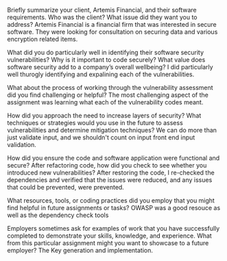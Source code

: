 Briefly summarize your client, Artemis Financial, and their software requirements. Who was the client? What issue did they want you to address?
    Artemis Financial is a financial firm that was interested in secure software. They were looking for consultation on securing data and various encryption related items.

What did you do particularly well in identifying their software security vulnerabilities? Why is it important to code securely? What value does software security add to a company’s overall wellbeing?
    I did particularly well thurogly identifying and expalining each of the vulnerabilities.

What about the process of working through the vulnerability assessment did you find challenging or helpful?
    The most challenging aspect of the assignment was learning what each of the vulnerability codes meant.

How did you approach the need to increase layers of security? What techniques or strategies would you use in the future to assess vulnerabilities and determine mitigation techniques?
    We can do more than just validate input, and we shouldn't count on input front end input validation.


How did you ensure the code and software application were functional and secure? After refactoring code, how did you check to see whether you introduced new vulnerabilities?
    After  restoring the code, I re-checked the dependencies and verified that the issues were reduced, and any issues that could be prevented, were prevented.

What resources, tools, or coding practices did you employ that you might find helpful in future assignments or tasks?
    OWASP was a good resouce as well as the dependency check tools

Employers sometimes ask for examples of work that you have successfully completed to demonstrate your skills, knowledge, and experience. What from this particular assignment might you want to showcase to a future employer?
    The Key generation and implementation.